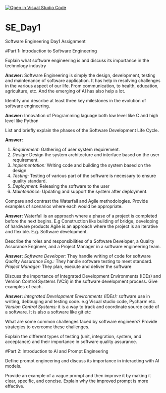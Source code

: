 [![Open in Visual Studio Code](https://classroom.github.com/assets/open-in-vscode-2e0aaae1b6195c2367325f4f02e2d04e9abb55f0b24a779b69b11b9e10269abc.svg)](https://classroom.github.com/online_ide?assignment_repo_id=15539777&assignment_repo_type=AssignmentRepo)
# SE_Day1
Software Engineering Day1 Assignment

#Part 1: Introduction to Software Engineering

Explain what software engineering is and discuss its importance in the technology industry

**Answer:** 
Software Engineering is simply the design, development, testing and maintenance of software application.
It has help in resolving challenges in the various aspect of our life. From communication, to health, education, agriculture, etc. And the emerging of AI has also help a lot.

Identify and describe at least three key milestones in the evolution of software engineering.

**Answer:** 
Innovation of Programming laguage both low level like C and high level like Python

List and briefly explain the phases of the Software Development Life Cycle.

**Answer:** 
1. *Requirement:* Gathering of user system requirement.
2. *Design:* Design the system architecture and interface based on the user requirement.
3. *Implementation:* Writing code and building the system based on the design
4. *Testing:* Testing of various part of the software is necessary to ensure quality standard.
5. *Deployment:* Releasing the software to the user
6. *Maintenance:* Updating and support the system after deployment.

Compare and contrast the Waterfall and Agile methodologies. Provide examples of scenarios where each would be appropriate.

**Answer:**
Waterfall is an approach where a phase of a project is completed before the next begins. E.g Construction like building of bridge, developing of hardware products
Agile is an approach where the project is an iterative and flexible. E.g. Software development.


Describe the roles and responsibilities of a Software Developer, a Quality Assurance Engineer, and a Project Manager in a software engineering team.

**Answer:**
*Software Developer:* They handle writing of code for software
*Quality Assurance Eng.:* They handle software testing to meet standard.
*Project Manager:* They plan, execute and deliver the software


Discuss the importance of Integrated Development Environments (IDEs) and Version Control Systems (VCS) in the software development process. Give examples of each.

**Answer:**
*Integrated Development Environments (IDEs):* software use in writing, debbuging and testing code. e.g Visual studio code, Pycharm etc.
*Version Control Systems:* it is a way to track and coordinate source code of a software. It is also a software like git etc


What are some common challenges faced by software engineers? Provide strategies to overcome these challenges.


Explain the different types of testing (unit, integration, system, and acceptance) and their importance in software quality assurance.


#Part 2: Introduction to AI and Prompt Engineering


Define prompt engineering and discuss its importance in interacting with AI models.


Provide an example of a vague prompt and then improve it by making it clear, specific, and concise. Explain why the improved prompt is more effective.
